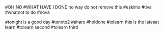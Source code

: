 #OH NO
#WHAT HAVE I DONE
no way
do not remove this
#eskimo
#tiva
#whatnot to do
#nova

#tonight is a good day
#tonote2
#ahare
#holdone
#tolearn this is the latesat learn
#tolearn second
#tolearn third
